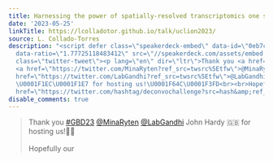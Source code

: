 ```yaml
---
title: Harnessing the power of spatially-resolved transcriptomics one step at a time
date: '2023-05-25'
linkTitle: https://lcolladotor.github.io/talk/uclion2023/
source: L. Collado-Torres
description: "<script defer class=\"speakerdeck-embed\" data-id=\"0eb7ce70d3cc4865a6419a89c89110dc\"
  data-ratio=\"1.77725118483412\" src=\"//speakerdeck.com/assets/embed.js\"></script>\n<blockquote
  class=\"twitter-tweet\"><p lang=\"en\" dir=\"ltr\">Thank you <a href=\"https://twitter.com/hashtag/GBD23?src=hash&amp;ref_src=twsrc%5Etfw\">#GBD23</a>
  <a href=\"https://twitter.com/MinaRyten?ref_src=twsrc%5Etfw\">@MinaRyten</a> <a
  href=\"https://twitter.com/LabGandhi?ref_src=twsrc%5Etfw\">@LabGandhi</a> John Hardy
  \U0001F1EC\U0001F1E7 for hosting us!\U0001F64C\U0001F3FD<br><br>Hopefully our <a
  href=\"https://twitter.com/hashtag/deconvochallenge?src=hash&amp;ref_src=tws ..."
disable_comments: true
---
```

<script defer class="speakerdeck-embed" data-id="0eb7ce70d3cc4865a6419a89c89110dc" data-ratio="1.77725118483412" src="//speakerdeck.com/assets/embed.js"></script>
<blockquote class="twitter-tweet"><p lang="en" dir="ltr">Thank you <a href="https://twitter.com/hashtag/GBD23?src=hash&amp;ref_src=twsrc%5Etfw">#GBD23</a> <a href="https://twitter.com/MinaRyten?ref_src=twsrc%5Etfw">@MinaRyten</a> <a href="https://twitter.com/LabGandhi?ref_src=twsrc%5Etfw">@LabGandhi</a> John Hardy 🇬🇧 for hosting us!🙌🏽<br><br>Hopefully our <a href="https://twitter.com/hashtag/deconvochallenge?src=hash&amp;ref_src=tws ...
